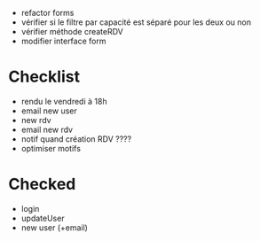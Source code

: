 - refactor forms
- vérifier si le filtre par capacité est séparé pour les deux ou non
- vérifier méthode createRDV
- modifier interface form

# Checklist
- rendu le vendredi à 18h
- email new user
- new rdv 
- email new rdv
- notif quand création RDV ????
- optimiser motifs

# Checked
- login 
- updateUser
- new user (+email)